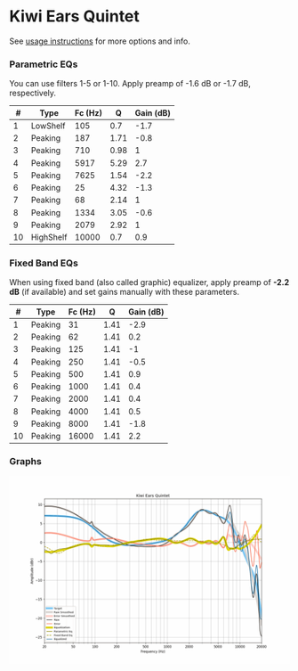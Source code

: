 # Kiwi Ears Quintet
See [usage instructions](https://github.com/jaakkopasanen/AutoEq#usage) for more options and info.

### Parametric EQs
You can use filters 1-5 or 1-10. Apply preamp of -1.6 dB or -1.7 dB, respectively.

|   # | Type      |   Fc (Hz) |    Q |   Gain (dB) |
|-----|-----------|-----------|------|-------------|
|   1 | LowShelf  |       105 | 0.7  |        -1.7 |
|   2 | Peaking   |       187 | 1.71 |        -0.8 |
|   3 | Peaking   |       710 | 0.98 |         1   |
|   4 | Peaking   |      5917 | 5.29 |         2.7 |
|   5 | Peaking   |      7625 | 1.54 |        -2.2 |
|   6 | Peaking   |        25 | 4.32 |        -1.3 |
|   7 | Peaking   |        68 | 2.14 |         1   |
|   8 | Peaking   |      1334 | 3.05 |        -0.6 |
|   9 | Peaking   |      2079 | 2.92 |         1   |
|  10 | HighShelf |     10000 | 0.7  |         0.9 |

### Fixed Band EQs
When using fixed band (also called graphic) equalizer, apply preamp of **-2.2 dB** (if available) and set gains manually with these parameters.

|   # | Type    |   Fc (Hz) |    Q |   Gain (dB) |
|-----|---------|-----------|------|-------------|
|   1 | Peaking |        31 | 1.41 |        -2.9 |
|   2 | Peaking |        62 | 1.41 |         0.2 |
|   3 | Peaking |       125 | 1.41 |        -1   |
|   4 | Peaking |       250 | 1.41 |        -0.5 |
|   5 | Peaking |       500 | 1.41 |         0.9 |
|   6 | Peaking |      1000 | 1.41 |         0.4 |
|   7 | Peaking |      2000 | 1.41 |         0.4 |
|   8 | Peaking |      4000 | 1.41 |         0.5 |
|   9 | Peaking |      8000 | 1.41 |        -1.8 |
|  10 | Peaking |     16000 | 1.41 |         2.2 |

### Graphs
![](./Kiwi%20Ears%20Quintet.png)
